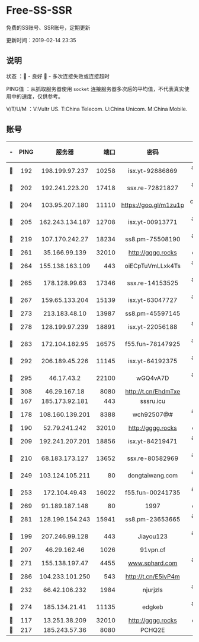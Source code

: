 # Free-SS-SSR

免费的SS账号、SSR账号，定期更新

更新时间：2019-02-14 23:35

## 说明

状态     ：🙂 - 良好 🙁 - 多次连接失败或连接超时

PING值   ：从抓取服务器使用 `socket` 连接服务器多次后的平均值，不代表真实使用中的速度，仅供参考。

V/T/U/M  ：V:Vultr US. T:China Telecom. U:China Unicom. M:China Mobile.

## 账号

|-|PING|服务器|端口|密码|加密方式|区域|V/T/U/M|
|:----:|:----:|:-----:|-----:|:----:|:----:|:----:|:----:|
|🙂|192|198.199.97.237|10258|isx.yt-92886869|aes-256-cfb|US|10↑/10↑/10↑/10↑|
|🙂|202|192.241.223.20|17418|ssx.re-72821827|aes-256-cfb|US|10↑/10↑/10↑/10↑|
|🙂|204|103.95.207.180|11110|https://goo.gl/m1zu1p|chacha20-ietf|US|7↑/8↑/9↑/9↑|
|🙂|205|162.243.134.187|12708|isx.yt-00913771|aes-256-cfb|US|9↑/9↑/9↑/9↑|
|🙂|219|107.170.242.27|18234|ss8.pm-75508190|aes-256-cfb|US|10↑/10↑/10↑/10↑|
|🙂|261|35.166.99.139|32010|http://gggg.rocks|chacha20|US|10↑/10↑/9↑/10↑|
|🙂|264|155.138.163.109|443|oiECpTuVmLLxk4Ts|aes-256-cfb|US|2↑/10↑/10↑/10↑|
|🙂|265|178.128.99.63|17346|ssx.re-14153525|aes-256-cfb|SG|10↑/10↑/10↑/10↑|
|🙂|267|159.65.133.204|15139|isx.yt-63047727|aes-256-cfb|SG|10↑/10↑/10↑/10↑|
|🙂|273|213.183.48.10|13987|ss8.pm-45597145|rc4-md5|RU|10↑/10↑/10↑/10↑|
|🙂|278|128.199.97.239|18891|isx.yt-22056188|aes-256-cfb|SG|10↑/10↑/10↑/10↑|
|🙂|283|172.104.182.95|16575|f55.fun-78147925|aes-256-cfb|SG|9↑/10↑/10↑/10↑|
|🙂|292|206.189.45.226|11145|isx.yt-64192375|aes-256-cfb|SG|10↑/10↑/10↑/10↑|
|🙂|295|46.17.43.2|22100|wGQ4vA7D|aes-256-gcm|RU|2↓/10↑/10↑/10↑|
|🙂|308|46.29.167.18|8080|http://t.cn/EhdmTxe|rc4-md5|RU|10↑/10↑/10↑/10↑|
|🙂|167|185.173.92.181|443|sssru.icu|rc4-md5|RU|10↑/9↑/10↑/10↑|
|🙂|178|108.160.139.201|8388|wch92507@#|aes-256-cfb|JP|9↓/10↑/10↑/10↑|
|🙂|190|52.79.241.242|32010|http://gggg.rocks|chacha20|KR|10↑/9↑/10↑/10↑|
|🙂|209|192.241.207.201|18856|isx.yt-84219471|aes-256-cfb|US|10↑/10↑/10↑/10↑|
|🙂|210|68.183.173.127|13652|ssx.re-80582969|aes-256-cfb|US|10↑/10↑/10↑/10↑|
|🙂|249|103.124.105.211|80|dongtaiwang.com|aes-256-cfb|US|9↑/10↑/9↑/10↑|
|🙂|253|172.104.49.43|16022|f55.fun-00241735|aes-256-cfb|SG|10↑/10↑/10↑/10↑|
|🙂|269|91.189.187.148|80|1997|chacha20|US|8↑/8↑/8↑/8↑|
|🙂|281|128.199.154.243|15941|ss8.pm-23653665|aes-256-cfb|SG|10↑/10↑/10↑/10↑|
|🙂|199|207.246.99.128|443|Jiayou123|aes-256-cfb|US|9↑/9↑/10↑/9↑|
|🙂|207|46.29.162.46|1026|91vpn.cf|rc4-md5|RU|7↑/8↑/10↑/10↑|
|🙂|271|155.138.197.47|4455|www.sphard.com|aes-256-cfb|US|10↑/10↑/10↑/10↑|
|🙂|286|104.233.101.250|543|http://t.cn/E5ivP4m|rc4-md5|CA|8↑/10↑/9↑/9↑|
|🙁|232|66.42.106.232|1984|njurjzls|aes-256-cfb|US|10↑/10↑/10↑/10↑|
|🙁|274|185.134.21.41|11135|edgkeb|aes-256-cfb|GB|10↑/10↑/10↑/10↑|
|🙁|117|13.251.38.209|32010|http://gggg.rocks|chacha20|SG|9↓/10↑/10↑/9↑|
|🙁|217|185.243.57.36|8080|PCHQ2E|rc4-md5|US|9↑/10↑/6↓/10↑|
